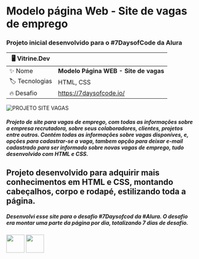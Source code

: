 # Modelo página Web - Site de vagas de emprego
### Projeto inicial desenvolvido para o #7DaysofCode da Alura


| 🖥️  Vitrine.Dev | |
| -------------  | --- |
| :sparkles: Nome | **Modelo Página WEB - Site de vagas**
| :label: Tecnologias | HTML, CSS
| :fire: Desafio     | https://7daysofcode.io/


![PROJETO SITE VAGAS](https://github.com/AnaKercia1/modelo-pagina-web-vagas-emprego/assets/123599474/d863c053-609f-44b5-a473-cbb8cba890b6#vitrinedev)

##### Projeto de site para vagas de emprego, com todas as informações sobre a empresa recrutadora, sobre seus colaboradores, clientes, projetos entre outros. Contém todas as informações sobre vagas disponíves, e, opções para cadastrar-se a vaga, tambem opção para deixar e-mail cadastrado para ser informado sobre novas vagas de emprego, tudo desenvolvido com HTML e CSS.  

 ## Projeto desenvolvido para adquirir mais conhecimentos em HTML e CSS, montando cabeçalhos, corpo e rodapé, estilizando toda a página.
##### Desenvolvi esse site para o desafio #7Daysofcod da #Alura. O desafio era montar uma parte da página por dia, totalizando 7 dias de desafio.


<img src="https://github.com/AnaKercia1/modelo-pagina-web-vagas-emprego/assets/123599474/20ffb170-49f3-4e6a-a908-a46a5aee37ec" width="48">
<img src="https://github.com/AnaKercia1/modelo-pagina-web-vagas-emprego/assets/123599474/f9407f21-2ead-4e4c-b876-f37219313d55" width="48">
